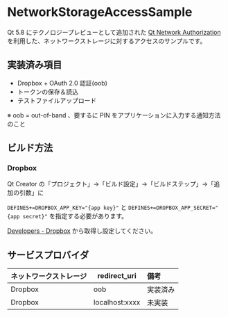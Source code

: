 # NetworkStorageAccessSample

Qt 5.8 にテクノロジープレビューとして追加された [Qt Network Authorization](https://doc-snapshots.qt.io/qt5-5.8/qtnetworkauth-index.html) を利用した、ネットワークストレージに対するアクセスのサンプルです。

## 実装済み項目

* Dropbox + OAuth 2.0 認証(oob)
* トークンの保存＆読込
* テストファイルアップロード

※ oob = out-of-band 、要するに PIN をアプリケーションに入力する通知方法のこと

## ビルド方法

### Dropbox

Qt Creator の「プロジェクト」→「ビルド設定」→「ビルドステップ」→「追加の引数」に

`DEFINES+=DROPBOX_APP_KEY="{app key}"` と `DEFINES+=DROPBOX_APP_SECRET="{app secret}"` を指定する必要があります。

[Developers - Dropbox](https://www.dropbox.com/developers) から取得し設定してください。

## サービスプロバイダ

| ネットワークストレージ | redirect_uri | 備考 |
| ---- | ---- |:---- |
| Dropbox | oob | 実装済み |
| Dropbox | localhost:xxxx | 未実装 |
